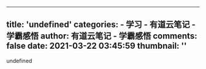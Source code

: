 
---
title: 'undefined'
categories: 
    - 学习
    - 有道云笔记 - 学霸感悟
author: 有道云笔记 - 学霸感悟
comments: false
date: 2021-03-22 03:45:59
thumbnail: ''
---

<div>   
undefined  
</div>
            